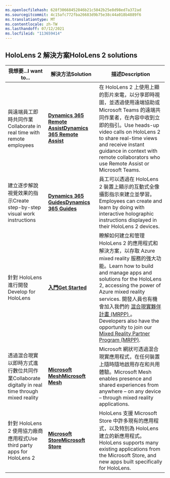 ```yaml
---
ms.openlocfilehash: 628f30668452846b21c5042b25e8d98ed7a372ad
ms.sourcegitcommit: 4c15afc772fba26683d9b75e38c44a018b4889f6
ms.translationtype: MT
ms.contentlocale: zh-TW
ms.lasthandoff: 07/12/2021
ms.locfileid: "113659414"
---
```

## <a name="hololens-2-solutions"></a><span data-ttu-id="2d360-101">HoloLens 2 解決方案</span><span class="sxs-lookup"><span data-stu-id="2d360-101">HoloLens 2 solutions</span></span>

| <span data-ttu-id="2d360-102">我想要...</span><span class="sxs-lookup"><span data-stu-id="2d360-102">I want to...</span></span> | <span data-ttu-id="2d360-103">解決方法</span><span class="sxs-lookup"><span data-stu-id="2d360-103">Solution</span></span> | <span data-ttu-id="2d360-104">描述</span><span class="sxs-lookup"><span data-stu-id="2d360-104">Description</span></span> |  
|---------| ------------|------------|
| <span data-ttu-id="2d360-105">與遠端員工即時共同作業</span><span class="sxs-lookup"><span data-stu-id="2d360-105">Collaborate in real time with remote employees</span></span> | [<span data-ttu-id="2d360-106">**Dynamics 365 Remote Assist**</span><span class="sxs-lookup"><span data-stu-id="2d360-106">**Dynamics 365 Remote Assist**</span></span>](https://dynamics.microsoft.com/mixed-reality/remote-assist/) | <span data-ttu-id="2d360-107">在 HoloLens 2 上使用上顯的影片來電，以分享即時視圖，並透過使用遠端協助或 Microsoft Teams 的遠端共同作業者，在內容中收到立即的指引。</span><span class="sxs-lookup"><span data-stu-id="2d360-107">Use heads-up video calls on HoloLens 2 to share real-time views and receive instant guidance in context with remote collaborators who use Remote Assist or Microsoft Teams.</span></span> | 
| <span data-ttu-id="2d360-108">建立逐步解說視覺效果的指示</span><span class="sxs-lookup"><span data-stu-id="2d360-108">Create step-by-step visual work instructions</span></span> | [<span data-ttu-id="2d360-109">**Dynamics 365 Guides**</span><span class="sxs-lookup"><span data-stu-id="2d360-109">**Dynamics 365 Guides**</span></span>](https://dynamics.microsoft.com/mixed-reality/guides/capabilities/) | <span data-ttu-id="2d360-110">員工可以透過在 HoloLens 2 裝置上顯示的互動式全像攝影指示來建立並學習。</span><span class="sxs-lookup"><span data-stu-id="2d360-110">Employees can create and learn by doing with interactive holographic instructions displayed in their HoloLens 2 devices.</span></span> |
| <span data-ttu-id="2d360-111">針對 HoloLens 進行開發</span><span class="sxs-lookup"><span data-stu-id="2d360-111">Develop for HoloLens</span></span> | [<span data-ttu-id="2d360-112">**入門**</span><span class="sxs-lookup"><span data-stu-id="2d360-112">**Get Started**</span></span>](/windows/mixed-reality/develop/development?tabs=unity) | <span data-ttu-id="2d360-113">瞭解如何建立和管理 HoloLens 2 的應用程式和解決方案，以存取 Azure mixed reality 服務的強大功能。</span><span class="sxs-lookup"><span data-stu-id="2d360-113">Learn how to build and manage apps and solutions for the HoloLens 2, accessing the power of Azure mixed reality services.</span></span> <span data-ttu-id="2d360-114">開發人員也有機會加入我們的 [混合現實夥伴計畫 (MRPP) ](https://www.microsoft.com/hololens/mrpp)。</span><span class="sxs-lookup"><span data-stu-id="2d360-114">Developers also have the opportunity to join our [Mixed Reality Partner Program (MRPP)](https://www.microsoft.com/hololens/mrpp).</span></span> |
| <span data-ttu-id="2d360-115">透過混合現實以即時方式進行數位共同作業</span><span class="sxs-lookup"><span data-stu-id="2d360-115">Collaborate digitally in real time through mixed reality</span></span> | [<span data-ttu-id="2d360-116">**Microsoft Mesh**</span><span class="sxs-lookup"><span data-stu-id="2d360-116">**Microsoft Mesh**</span></span>](https://www.microsoft.com/mesh) | <span data-ttu-id="2d360-117">Microsoft 網狀可透過混合現實應用程式，在任何裝置上隨時隨地啟用存在和共用體驗。</span><span class="sxs-lookup"><span data-stu-id="2d360-117">Microsoft Mesh enables presence and shared experiences from anywhere – on any device – through mixed reality applications.</span></span> |
| <span data-ttu-id="2d360-118">針對 HoloLens 2 使用協力廠商應用程式</span><span class="sxs-lookup"><span data-stu-id="2d360-118">Use third party apps for HoloLens 2</span></span> | [<span data-ttu-id="2d360-119">**Microsoft Store**</span><span class="sxs-lookup"><span data-stu-id="2d360-119">**Microsoft Store**</span></span>](../holographic-store-apps.md) | <span data-ttu-id="2d360-120">HoloLens 支援 Microsoft Store 中許多現有的應用程式，以及特別為 HoloLens 建立的新應用程式。</span><span class="sxs-lookup"><span data-stu-id="2d360-120">HoloLens supports many existing applications from the Microsoft Store, and new apps built specifically for HoloLens.</span></span>
